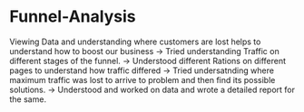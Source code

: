 # Funnel-Analysis
Viewing Data and understanding where customers are lost helps to understand how to boost our business
-> Tried understanding Traffic on different stages of the funnel.
-> Understood different Rations on different pages to understand how traffic differed 
-> Tried undersatnding where maximum traffic was lost to arrive to problem and then find its possible solutions. 
-> Understood and worked on data and wrote a detailed report for the same.
